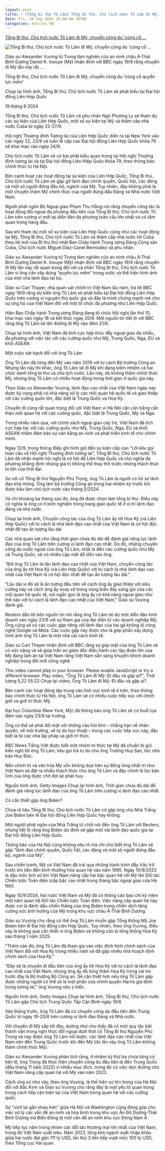```yaml
---
layout: post
title: " [Tổng bị thư Tô Lâm] Tổng Bí thư, Chủ tịch nước Tô Lâm đi Mỹ, chuyến công du 'củng cố ..."
date: Fri, 20 Sep 2024 14:00:00 +0700
categories: entries VN
---
```

[Tổng Bí thư, Chủ tịch nước Tô Lâm đi Mỹ, chuyến công du 'củng cố ...](https://www.bbc.com/vietnamese/articles/ckgn91jel3ro)

![Tổng Bí thư, Chủ tịch nước Tô Lâm đi Mỹ, chuyến công du 'củng cố ...](https://ichef.bbci.co.uk/news/1024/branded_vietnamese/dbbd/live/8d60c7c0-7686-11ef-8c1a-df523ba43a9a.jpg)

Giáo sư Alexander Vuving từ Trung tâm nghiên cứu an ninh châu Á-Thái Bình Dương Daniel K. Inouye (Mỹ) nhận định với BBC ngày 19/9 rằng chuyến đi Mỹ lần này rất ...

Tổng Bí thư, Chủ tịch nước Tô Lâm đi Mỹ, chuyến công du 'củng cố quyền lực mềm'

Chụp lại hình ảnh, Tổng Bí thư, Chủ tịch nước Tô Lâm sẽ phát biểu tại Đại hội đồng Liên Hợp Quốc

19 tháng 9 2024

Tổng Bí thư, Chủ tịch nước Tô Lâm và phu nhân Ngô Phương Ly sẽ tham dự các sự kiện của Liên Hợp Quốc, một số sự kiện tại Mỹ và thăm cấp nhà nước Cuba từ ngày 22-27/9.

Hội nghị Thượng đỉnh Tương lai của Liên Hợp Quốc diễn ra tại New York vào các ngày 22, 23/9 và tuần lễ cấp cao Đại hội đồng Liên Hợp Quốc khóa 79 sẽ khai mạc vào ngày 24/9.

Chủ tịch nước Tô Lâm sẽ có bài phát biểu quan trọng tại Hội nghị Thượng đỉnh tương lai và tại Đại hội đồng Liên Hiệp Quốc khóa 79, theo thông báo chính thức từ Hà Nội.

Bên cạnh hoạt các hoạt động tại sự kiện của Liên Hợp Quốc, Tổng Bí thư, Chủ tịch nước Tô Lâm sẽ gặp gỡ lãnh đạo chính quyền, Quốc hội, các đảng và một số người đứng đầu bộ, ngành của Mỹ. Tuy nhiên, đây không phải là một chuyến thăm Mỹ chính thức của người đứng đầu Đảng và Nhà nước Việt Nam.

Người phát ngôn Bộ Ngoại giao Phạm Thu Hằng nói rằng chuyến công tác là hoạt động đối ngoại đa phương đầu tiên của Tổng Bí thư, Chủ tịch nước Tô Lâm trên cương vị mới tại diễn đàn đa phương toàn cầu lớn nhất và có tầm quan trọng hàng đầu.

Sau khi tham dự một số sự kiện của Liên Hợp Quốc cũng như các hoạt động tại Mỹ, Tổng Bí thư, Chủ tịch nước Tô Lâm sẽ thăm cấp nhà nước tới Cuba theo lời mời của Bí thư thứ nhất Ban Chấp hành Trung ương Đảng Cộng sản Cuba, Chủ tịch nước Miguel Díaz-Canel Bermúdez và phu nhân.

Giáo sư Alexander Vuving từ Trung tâm nghiên cứu an ninh châu Á-Thái Bình Dương Daniel K. Inouye (Mỹ) nhận định với BBC ngày 19/9 rằng chuyến đi Mỹ lần này rất quan trọng đối với cá nhân Tổng Bí thư, Chủ tịch nước Tô Lâm vì ông cần xây dựng “quyền lực mềm” trong nước và thể hiện hình ảnh của một nhà lãnh đạo tài ba.

Giáo sư Carl Thayer, nhà quan sát chính trị Việt Nam lâu năm, trả lời BBC ngày 19/9 rằng dự kiến ông Tô Lâm sẽ phát biểu tại Đại hội đồng Liên Hợp Quốc trên cương vị nguyên thủ quốc gia và đây là minh chứng mạnh mẽ cho sự ủng hộ của Việt Nam đối với một tổ chức đa phương như Liên Hợp Quốc.

Hiện Ban Chấp hành Trung ương Đảng đang tổ chức Hội nghị lần thứ 10, khai mạc vào ngày 18 và kết thúc ngày 20/9. Một nguồn tin tiết lộ với BBC rằng ông Tô Lâm sẽ lên đường đi Mỹ vào đêm 21/9.

Chụp lại hình ảnh, Việt Nam đã tích cực hợp thúc đẩy ngoại giao đa chiều, đa phương với việc tác với các cường quốc như Mỹ, Trung Quốc, Nga, EU và khối ASEAN

Một cuộc sát hạch đối với ông Tô Lâm

Ông Tô Lâm đã từng đến Mỹ vào năm 2019 với tư cách Bộ trưởng Công an. Nhưng lần này thì khác, ông Tô Lâm sẽ đi Mỹ khi đang kiêm nhiệm cả hai chức danh tổng bí thư và chủ tịch nước. Lần này, dù không thăm chính thức Mỹ, nhưng ông Tô Lâm có nhiều hoạt động trong thời gian ở quốc gia này.

Theo Giáo sư Alexander Vuving, lãnh đạo cao nhất của Việt Nam ngày nay được kỳ vọng phải có khả năng xử lý các mối quan hệ quốc tế và giao thiệp với các cường quốc lớn, đặc biệt là Trung Quốc và Hoa Kỳ.

Chuyến đi cũng rất quan trọng đối với Việt Nam vì Hà Nội cần cân bằng cẩn thận mối quan hệ với các cường quốc, đặc biệt là Trung Quốc, Mỹ và Nga.

Trong nhiều năm qua, với chính sách ngoại giao cây tre, Việt Nam đã tích cực hợp tác với các cường quốc như Mỹ, Trung Quốc, Nga, EU và khối ASEAN nhằm đảm bảo sự cân bằng an ninh và phát triển kinh tế cho chính mình.

Ngày 12/9, trong thông điệp ghi hình gửi đến sự kiện cấp cao “Lời kêu gọi toàn cầu về Hội nghị Thượng đỉnh tương lai”, Tổng Bí thư, Chủ tịch nước Tô Lâm đã nhấn mạnh hội nghị là cơ hội để Liên Hợp Quốc và chủ nghĩa đa phương khẳng định những giá trị không thể thay thế trước những thách thức to lớn của thời đại.

So với cố Tổng Bí thư Nguyễn Phú Trọng, ông Tô Lâm là người có hồ sơ lãnh đạo khá mỏng. Ông làm bộ trưởng Công an trong hai nhiệm kỳ trước khi được bầu làm chủ tịch nước vào tháng 5/2024.

Và chỉ khoảng ba tháng sau đó, ông đã được chọn làm tổng bí thư. Điều này có nghĩa là ông có ít kinh nghiệm trong bang giao quốc tế ở vị trí lãnh đạo đảng và nhà nước.

Chụp lại hình ảnh, Chuyến công tác của ông Tô Lâm ấy tới Hoa Kỳ (và Liên Hợp Quốc) với tư cách là nhà lãnh đạo cao nhất của Việt Nam là cơ hội độc nhất để tạo ấn tượng lâu dài

Các nhà quan sát cho rằng thời gian chưa đủ dài để đánh giá năng lực lãnh đạo của ông Tô Lâm trên cương vị lãnh đạo cao nhất. Do đó, những chuyến công du nước ngoài của ông Tô Lâm, nhất là đến các cường quốc như Mỹ và Trung Quốc, sẽ có nhiều cặp mắt đổ dồn vào ông.

"Bởi ông Tô Lâm là tân lãnh đạo cao nhất của Việt Nam, chuyến công tác của ông ấy tới Hoa Kỳ (và Liên Hợp Quốc) với tư cách là nhà lãnh đạo cao nhất của Việt Nam là cơ hội độc nhất để tạo ấn tượng lâu dài."

"Lâu dài vì đó sẽ là ấn tượng đầu tiên về cách ông ấy giao thiệp với siêu cường này và cách ông ấy xoay xở trong vùng biển đầy sóng gió của các mối quan hệ quốc tế, nói ngắn gọn là ông ấy có khả năng ngoại giao như thế nào với tư cách là lãnh đạo cao nhất của Việt Nam," Giáo sư Vuving đánh giá.

Reuters dẫn lời bốn nguồn tin nói rằng ông Tô Lâm sẽ dự một diễn đàn kinh doanh vào ngày 23/9 với sự tham gia của đại diện từ các doanh nghiệp Mỹ. Ông cũng sẽ có các cuộc gặp riêng với lãnh đạo của hai gã khổng lồ công nghệ Google và Meta. Các cuộc gặp này được cho là góp phần xây dựng hình ảnh ông Tô Lâm là một nhà cải cách kinh tế.

Giáo sư Carl Thayer nhận định với BBC rằng sự góp mặt của ông Tô Lâm sẽ có sức nặng và sẽ giúp trấn an giám đốc điều hành các tập đoàn lớn của Mỹ đang làm ăn tại Việt Nam rằng Việt Nam sẵn sàng khuyến khích doanh nghiệp trong đổi mới công nghệ.

This video cannot play in your browser. Please enable JavaScript or try a different browser. Play video, "Ông Tô Lâm đi Mỹ: Đi đâu và gặp ai?", Thời lượng 5,22 05:22 Chụp lại video, Ông Tô Lâm đi Mỹ: Đi đâu và gặp ai?

Bên cạnh các hoạt động tập trung vào lĩnh vực kinh tế ở trên, theo thông báo chính thức từ Hà Nội, ông Tô Lâm sẽ có nhiều cuộc tiếp xúc với chính giới và giới trí thức Mỹ.

Đại học Columbia (New York, Mỹ) đã thông báo ông Tô Lâm sẽ có buổi tọa đàm vào ngày 23/9 tại trường.

Ông có thể sẽ phải đối mặt với những câu hỏi khó – chẳng hạn về nhân quyền, về môi trường, về tự do học thuật – trong các cuộc tiếp xúc này, đặc biệt là từ các nhà lập pháp và giới trí thức.

BBC News Tiếng Việt được biết một nhóm trí thức tại Mỹ đã chuẩn bị gửi kiến nghị tới ông Tô Lâm, kêu gọi trả tự do cho ông Trương Huy San, tức nhà báo Huy Đức.

Nền chính trị và văn hóa Mỹ vốn không dựa trên sự đồng lòng nhất trí như Việt Nam sẽ đặt ra nhiều thách thức cho ông Tô Lâm và đây chính là lúc bản lĩnh của ông được chờ đợi sẽ phát huy.

Nguồn hình ảnh, Getty Images Chụp lại hình ảnh, Thời gian chưa đủ dài để đánh giá năng lực lãnh đạo của ông Tô Lâm trên cương vị lãnh đạo cao nhất

Có cần thiết gặp ông Biden?

Chưa rõ liệu Tổng Bí thư, Chủ tịch nước Tô Lâm có gặp ông chủ Nhà Trắng Joe Biden bên lề Đại hội đồng Liên Hợp Quốc hay không.

Một người phát ngôn của Nhà Trắng từ chối nói đến ông Tô Lâm với Reuters, nhưng tiết lộ rằng ông Biden dự định sẽ gặp một vài lãnh đạo quốc gia tại Đại hội đồng Liên Hợp Quốc.

Thông báo của Hà Nội cũng không nêu rõ mà chỉ cho biết ông Tô Lâm sẽ gặp “lãnh đạo chính quyền, Quốc hội, các đảng và một số người đứng đầu bộ, ngành của Mỹ”.

Sau chiến tranh, Mỹ và Việt Nam đã trải qua những hành trình đầy trắc trở trước khi tiến đến bình thường hóa quan hệ vào năm 1995. Ngày 10/9/2023 là dấu mốc lịch sử khi Việt Nam nâng cấp hai bậc quan hệ với Mỹ lên Đối tác Chiến lược Toàn diện (cấp bậc cao nhất trong thang bậc ngoại giao của Hà Nội).

Ngày 10/9/2024, hai nước Việt Nam và Mỹ đã có thông cáo báo chí kỷ niệm một năm quan hệ Đối tác Chiến lược Toàn diện. Việc nâng cấp quan hệ này được coi là đánh dấu chiến thắng của ông Biden trong chiến dịch tăng cường sức ảnh hưởng của Mỹ trong khu vực châu Á-Thái Bình Dương.

Giáo sư Vuving cho rằng có thể ông Tô Lâm muốn gặp Tổng thống Mỹ Joe Biden bên lề Đại hội đồng Liên Hợp Quốc. Tuy nhiên, theo ông Vuving, điều này là không quá cần thiết vì ông Biden sẽ không còn là tổng thống Hoa Kỳ sau tháng 1 năm 2025.

"Thêm vào đó, ông Tô Lâm đã tham gia vào việc định hình chính sách của Việt Nam đối với Hoa Kỳ trong nhiều năm và đã gặp nhiều nhà hoạch định chính sách của Hoa Kỳ."

"Đây sẽ là chuyến đi đầu tiên của ông ấy tới Hoa Kỳ với tư cách là lãnh đạo cao nhất của Việt Nam, nhưng ông ấy đã từng thăm Hoa Kỳ trong vai trò trước đây là Bộ trưởng Bộ Công an. Sẽ cần thiết hơn nếu ông Tô Lâm gặp được những người có thể sẽ là một phần của chính quyền Harris giả định trong tương lai," ông Vuving nêu ý kiến.

Nguồn hình ảnh, Getty Images Chụp lại hình ảnh, Tổng Bí thư, Chủ tịch nước Tô Lâm gặp Chủ tịch Trung Quốc Tập Cận Bình ngày 19/8

Vào tháng trước, ông Tô Lâm đã có chuyến công du đầu tiên đến Trung Quốc từ ngày 18-20/8 trên cương vị lãnh đạo Đảng và Nhà nước.

Với chuyến đi Mỹ sắp tới đây, dường như cho thấy đã có một quy tắc bất thành văn trong nghi thức đối ngoại dưới thời cố Tổng Bí thư Nguyễn Phú Trọng và nay được ông Tô Lâm nối bước: các lãnh đạo cao nhất của Việt Nam nên đến Trung Quốc trước khi đến Mỹ (dù lần này ông Tô Lâm không thăm chính thức Mỹ).

Giáo sư Alexander Vuving phân tích rằng, ở nhiệm kỳ thứ ba chưa từng có tiền lệ, ông Trọng đã thực hiện chuyến công du đầu tiên là đến Trung Quốc (đầu tháng 11 năm 2022) vì nhiều mục đích, trong đó có việc dọn đường cho Việt Nam nâng cấp quan hệ với Mỹ vào năm 2023.

Cách ứng xử như vậy, theo ông Vuving, là thể hiện sự tôn trọng của Hà Nội đối với Bắc Kinh và Giáo sư Vuving cho rằng đây là một yếu tố quan trọng trong cách tiếp cận hiện tại của Việt Nam trong quan hệ với các cường quốc.

Sự "xích lại gần nhau hơn" giữa Hà Nội và Washington cũng đóng góp cho việc xử lý các vấn đề an ninh và hòa bình trong khu vực Ấn Độ Dương-Thái Bình Dương mà Biển Đông là một vấn đề an ninh khu vực Đông Nam Á.

Mỹ tiếp tục nằm trong nhóm các đối tác thương mại lớn nhất của Việt Nam, trong đó Việt Nam xuất siêu. Năm 2023, tổng kim ngạch xuất nhập khẩu giữa hai nước đạt gần 111 tỷ USD, lần thứ 3 liên tiếp vượt mốc 100 tỷ USD, theo Tổng cục Hải quan.

